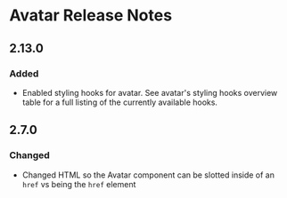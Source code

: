 <!-- Release notes authoring guidelines: http://keepachangelog.com/ -->

# Avatar Release Notes

<!-- ## [Unreleased] -->

## 2.13.0

### Added

- Enabled styling hooks for avatar. See avatar's styling hooks overview table for a full listing of the currently available hooks.

## 2.7.0

### Changed

- Changed HTML so the Avatar component can be slotted inside of an `href` vs being the `href` element
